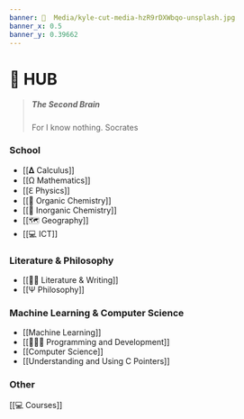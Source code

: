 ```yaml
---
banner: 📼  Media/kyle-cut-media-hzR9rDXWbqo-unsplash.jpg
banner_x: 0.5
banner_y: 0.39662
---
```

# 🧠  HUB
> ##### The Second Brain
> For I know nothing. Socrates

### School
* [[𝚫 Calculus]]
* [[Ω Mathematics]]
* [[ℇ Physics]]
* [[🚽 Organic Chemistry]]
* [[🧪  Inorganic Chemistry]]
* [[🗺 Geography]]
* [[💻 ICT]]

### Literature & Philosophy 
* [[✍🏽  Literature & Writing]]
* [[Ψ Philosophy]]

### Machine Learning & Computer Science
* [[Machine Learning]]
* [[👨🏾‍💻 Programming and Development]]
* [[Computer Science]]
* [[Understanding and Using C Pointers]]

### Other
[[💻 Courses]]